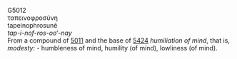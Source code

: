 <body>
  <p>G5012<br>  ταπεινοφροσύνη  <br> tapeinophrosunē  <br><i>tap-i-nof-ros-oo‘-nay </i><br>From a compound of <a href="g5011.htm">5011</a> and the base of <a href="g5424.htm">5424</a>  <i>humiliation</i> <i>of</i> <i>mind</i>, that is, <i>modesty:</i> - humbleness of mind, humility (of mind), lowliness (of mind).<br></p>
 </body>